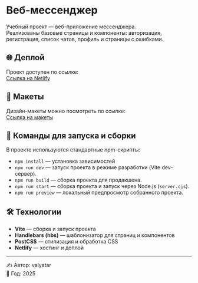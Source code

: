 # Веб-мессенджер

Учебный проект — веб-приложение мессенджера.  
Реализованы базовые страницы и компоненты: авторизация, регистрация, список чатов, профиль и страницы с ошибками.

## 🌐 Деплой

Проект доступен по ссылке:  
[Ссылка на Netlify](https://radiant-daffodil-6a03ff.netlify.app/)

## 📐 Макеты

Дизайн-макеты можно посмотреть по ссылке:  
[Ссылка на макеты](https://www.figma.com/design/jF5fFFzgGOxQeB4CmKWTiE/Chat_external_link?node-id=0-1&p=f)

## 🚀 Команды для запуска и сборки

В проекте используются стандартные npm-скрипты:

- `npm install` — установка зависимостей
- `npm run dev` — запуск проекта в режиме разработки (Vite dev-сервер).
- `npm run build` — сборка проекта для продакшена.
- `npm run start` — сборка проекта и запуск через Node.js (`server.cjs`).
- `npm run preview` — локальный предпросмотр собранного проекта.

## 🛠️ Технологии

- **Vite** — сборка и запуск проекта
- **Handlebars (hbs)** — шаблонизатор для страниц и компонентов
- **PostCSS** — стилизация и обработка CSS
- **Netlify** — хостинг и деплой

---

✍️ Автор: valyatar  
📅 Год: 2025
